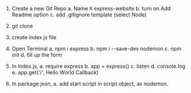 1. Create a new Git Repo
    a. Name it express-website
    b. turn on Add Readme option
    c. add .gitignore template (select Node)
2. git clone <github-url>

3. create index.js file

4. Open Terminal
    a. npm i express
    b. npm i --save-dev nodemon
    c. npm init
    d. fill up the form

5. In Index.js,
    a. require express
    b. app = express()
    c. listen
    d. console.log
    e. app.get('/', Hello World Callback)

6. In package.json,
    a. add start script in script object, as nodemon.